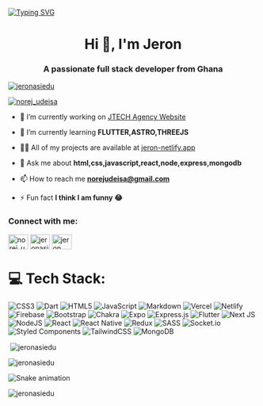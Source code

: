 [![Typing SVG](https://readme-typing-svg.herokuapp.com?font=poppins&color=%2336BCF7&lines=Hi+there+%F0%9F%91%8B;Welcome+to+my+Github+profile;You+want+to+know+more+about+me+%3F;Check+it+here+%F0%9F%91%87)](https://git.io/typing-svg)

<h1 align="center">Hi 👋, I'm Jeron</h1>
<h3 align="center">A passionate full stack developer from Ghana</h3>

<p align="left"> <a href="https://github.com/ryo-ma/github-profile-trophy"><img src="https://github-profile-trophy.vercel.app/?username=jeronasiedu" alt="jeronasiedu" /></a> </p>

<p align="left"> <a href="https://twitter.com/norej_udeisa" target="blank"><img src="https://img.shields.io/twitter/follow/norej_udeisa?logo=twitter&style=for-the-badge" alt="norej_udeisa" /></a> </p>

- 🔭 I’m currently working on [JTECH Agency Website](jtech.vercel.app)

- 🌱 I’m currently learning **FLUTTER,ASTRO,THREEJS**

- 👨‍💻 All of my projects are available at [jeron-netlify.app](jeron-netlify.app)

- 💬 Ask me about **html,css,javascript,react,node,express,mongodb**

- 📫 How to reach me **norejudeisa@gmail.com**

- ⚡ Fun fact **I think I am funny 😂**

<h3 align="left">Connect with me:</h3>
<p align="left">
<a href="https://twitter.com/norej_udeisa" target="blank"><img align="center" src="https://raw.githubusercontent.com/rahuldkjain/github-profile-readme-generator/master/src/images/icons/Social/twitter.svg" alt="norej_udeisa" height="30" width="40" /></a>
<a href="https://linkedin.com/in/jeronasiedu" target="blank"><img align="center" src="https://raw.githubusercontent.com/rahuldkjain/github-profile-readme-generator/master/src/images/icons/Social/linked-in-alt.svg" alt="jeronasiedu" height="30" width="40" /></a>
<a href="https://fb.com/jeron asiedu" target="blank"><img align="center" src="https://raw.githubusercontent.com/rahuldkjain/github-profile-readme-generator/master/src/images/icons/Social/facebook.svg" alt="jeron asiedu" height="30" width="40" /></a>
</p>

# 💻 Tech Stack:
![CSS3](https://img.shields.io/badge/css3-%231572B6.svg?style=for-the-badge&logo=css3&logoColor=white) ![Dart](https://img.shields.io/badge/dart-%230175C2.svg?style=for-the-badge&logo=dart&logoColor=white) ![HTML5](https://img.shields.io/badge/html5-%23E34F26.svg?style=for-the-badge&logo=html5&logoColor=white) ![JavaScript](https://img.shields.io/badge/javascript-%23323330.svg?style=for-the-badge&logo=javascript&logoColor=%23F7DF1E) ![Markdown](https://img.shields.io/badge/markdown-%23000000.svg?style=for-the-badge&logo=markdown&logoColor=white) ![Vercel](https://img.shields.io/badge/vercel-%23000000.svg?style=for-the-badge&logo=vercel&logoColor=white) ![Netlify](https://img.shields.io/badge/netlify-%23000000.svg?style=for-the-badge&logo=netlify&logoColor=#00C7B7) ![Firebase](https://img.shields.io/badge/firebase-%23039BE5.svg?style=for-the-badge&logo=firebase) ![Bootstrap](https://img.shields.io/badge/bootstrap-%23563D7C.svg?style=for-the-badge&logo=bootstrap&logoColor=white) ![Chakra](https://img.shields.io/badge/chakra-%234ED1C5.svg?style=for-the-badge&logo=chakraui&logoColor=white) ![Expo](https://img.shields.io/badge/expo-1C1E24?style=for-the-badge&logo=expo&logoColor=#D04A37) ![Express.js](https://img.shields.io/badge/express.js-%23404d59.svg?style=for-the-badge&logo=express&logoColor=%2361DAFB) ![Flutter](https://img.shields.io/badge/Flutter-%2302569B.svg?style=for-the-badge&logo=Flutter&logoColor=white) ![Next JS](https://img.shields.io/badge/Next-black?style=for-the-badge&logo=next.js&logoColor=white) ![NodeJS](https://img.shields.io/badge/node.js-6DA55F?style=for-the-badge&logo=node.js&logoColor=white) ![React](https://img.shields.io/badge/react-%2320232a.svg?style=for-the-badge&logo=react&logoColor=%2361DAFB) ![React Native](https://img.shields.io/badge/react_native-%2320232a.svg?style=for-the-badge&logo=react&logoColor=%2361DAFB)  ![Redux](https://img.shields.io/badge/redux-%23593d88.svg?style=for-the-badge&logo=redux&logoColor=white) ![SASS](https://img.shields.io/badge/SASS-hotpink.svg?style=for-the-badge&logo=SASS&logoColor=white) ![Socket.io](https://img.shields.io/badge/Socket.io-black?style=for-the-badge&logo=socket.io&badgeColor=010101) ![Styled Components](https://img.shields.io/badge/styled--components-DB7093?style=for-the-badge&logo=styled-components&logoColor=white)  ![TailwindCSS](https://img.shields.io/badge/tailwindcss-%2338B2AC.svg?style=for-the-badge&logo=tailwind-css&logoColor=white) ![MongoDB](https://img.shields.io/badge/MongoDB-%234ea94b.svg?style=for-the-badge&logo=mongodb&logoColor=white)


<p>&nbsp;<img align="center" src="https://github-readme-stats.vercel.app/api?username=jeronasiedu&show_icons=true&locale=en" alt="jeronasiedu" /></p>

<p><img align="center" src="https://github-readme-streak-stats.herokuapp.com/?user=jeronasiedu&" alt="jeronasiedu" /></p>
<img href="https://raw.githubusercontent.com/jeron/jeron/blob/output/snake.svg" alt="Snake animation" />
<p><img align="left" src="https://github-readme-stats.vercel.app/api/top-langs?username=jeronasiedu&show_icons=true&locale=en&layout=compact" alt="jeronasiedu" /></p>




